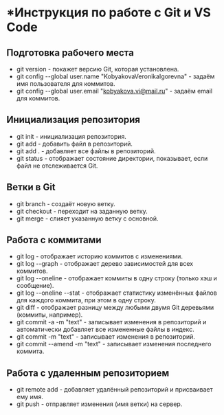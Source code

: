# ***Инструкция по работе с Git и VS Code**
## Подготовка рабочего места
* git version - покажет версию Git, которая установлена.
* git config --global user.name "KobyakovaVeronikaIgorevna" - задаём имя пользователя для коммитов.
* git config --global user.email "kobyakova.vi@mail.ru" - задаём email для коммитов.
## Инициализация репозитория
* git init - инициализация репозитория.
* git add <filename> - добавить файл в репозиторий.
* git add . - добавляет все файлы в репозиторий.
* git status - отображает состояние директории, показывает, если файл не отслеживается Git.
## Ветки в Git
* git branch <name> - создаёт новую ветку.
* git checkout <name> - переходит на заданную ветку.
* git merge <name> - слияет указанную ветку с основной.
## Работа с коммитами
* git log - отображает историю коммитов с изменениями.
* git log --graph - отображает дерево зависимостей для всех коммитов.
* git log --oneline - отображает коммиты в одну строку (только хэш и сообщение).
* git log --oneline --stat - отображает статистику изменённых файлов для каждого коммита, при этом в одну строку.
* git diff - отображает разницу между любыми двумя Git деревьями (коммиты, например).
* git commit -a -m "text" - записывает изменения в репозиторий и автоматически добавляет все измененные файлы в индекс.
* git commit -m "text" - записывает изменения в репозиторий.
* git commit --amend -m "text" - записывает изменения последнего коммита.
## Работа с удаленным репозиторием
* git remote add <shortname> <url> - добавляет удалённый репозиторий и присваивает ему имя.
* git push <remote-name> <branch-name> - отправляет изменения (имя ветки) на сервер.